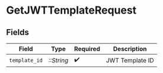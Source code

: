 # GetJWTTemplateRequest


## Fields

| Field              | Type               | Required           | Description        |
| ------------------ | ------------------ | ------------------ | ------------------ |
| `template_id`      | *::String*         | :heavy_check_mark: | JWT Template ID    |